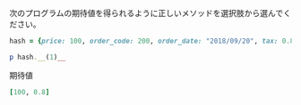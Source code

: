 次のプログラムの期待値を得られるように正しいメソッドを選択肢から選んでください。

```ruby
hash = {price: 100, order_code: 200, order_date: "2018/09/20", tax: 0.8}

p hash.__(1)__
```

期待値

```ruby
[100, 0.8]
```